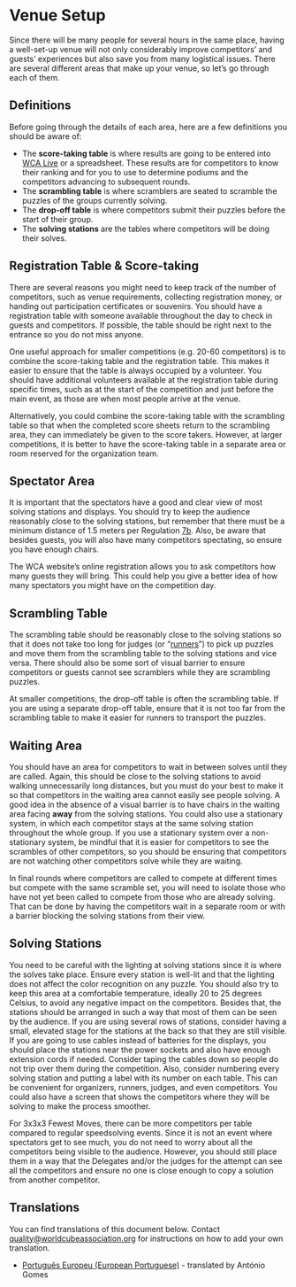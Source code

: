 # Venue Setup

Since there will be many people for several hours in the same place, having a well-set-up venue will not only considerably improve competitors’ and guests’ experiences but also save you from many logistical issues. There are several different areas that make up your venue, so let’s go through each of them.

## Definitions

Before going through the details of each area, here are a few definitions you should be aware of:

- The **score-taking table** is where results are going to be entered into [WCA Live](https://live.worldcubeassociation.org/) or a spreadsheet. These results are for competitors to know their ranking and for you to use to determine podiums and the competitors advancing to subsequent rounds.
- The **scrambling table** is where scramblers are seated to scramble the puzzles of the groups currently solving.
- The **drop-off table** is where competitors submit their puzzles before the start of their group.
- The **solving stations** are the tables where competitors will be doing their solves.

## Registration Table & Score-taking

There are several reasons you might need to keep track of the number of competitors, such as venue requirements, collecting registration money, or handing out participation certificates or souvenirs. You should have a registration table with someone available throughout the day to check in guests and competitors. If possible, the table should be right next to the entrance so you do not miss anyone.

One useful approach for smaller competitions (e.g. 20-60 competitors) is to combine the score-taking table and the registration table. This makes it easier to ensure that the table is always occupied by a volunteer. You should have additional volunteers available at the registration table during specific times, such as at the start of the competition and just before the main event, as those are when most people arrive at the venue.

Alternatively, you could combine the score-taking table with the scrambling table so that when the completed score sheets return to the scrambling area, they can immediately be given to the score takers. However, at larger competitions, it is better to have the score-taking table in a separate area or room reserved for the organization team.

## Spectator Area

It is important that the spectators have a good and clear view of most solving stations and displays. You should try to keep the audience reasonably close to the solving stations, but remember that there must be a minimum distance of 1.5 meters per Regulation [7b](wca{regulations/#7b}). Also, be aware that besides guests, you will also have many competitors spectating, so ensure you have enough chairs.

The WCA website’s online registration allows you to ask competitors how many guests they will bring. This could help you give a better idea of how many spectators you might have on the competition day.

## Scrambling Table

The scrambling table should be reasonably close to the solving stations so that it does not take too long for judges (or “[runners](wcadoc{edudoc/organizer-guidelines/running-systems.pdf})”) to pick up puzzles and move them from the scrambling table to the solving stations and vice versa. There should also be some sort of visual barrier to ensure competitors or guests cannot see scramblers while they are scrambling puzzles.

At smaller competitions, the drop-off table is often the scrambling table. If you are using a separate drop-off table, ensure that it is not too far from the scrambling table to make it easier for runners to transport the puzzles.

## Waiting Area

You should have an area for competitors to wait in between solves until they are called. Again, this should be close to the solving stations to avoid walking unnecessarily long distances, but you must do your best to make it so that competitors in the waiting area cannot easily see people solving. A good idea in the absence of a visual barrier is to have chairs in the waiting area facing **away** from the solving stations. You could also use a stationary system, in which each competitor stays at the same solving station throughout the whole group. If you use a stationary system over a non-stationary system, be mindful that it is easier for competitors to see the scrambles of other competitors, so you should be ensuring that competitors are not watching other competitors solve while they are waiting.

In final rounds where competitors are called to compete at different times but compete with the same scramble set, you will need to isolate those who have not yet been called to compete from those who are already solving. That can be done by having the competitors wait in a separate room or with a barrier blocking the solving stations from their view.

## Solving Stations

You need to be careful with the lighting at solving stations since it is where the solves take place. Ensure every station is well-lit and that the lighting does not affect the color recognition on any puzzle. You should also try to keep this area at a comfortable temperature, ideally 20 to 25 degrees Celsius, to avoid any negative impact on the competitors. Besides that, the stations should be arranged in such a way that most of them can be seen by the audience. If you are using several rows of stations, consider having a small, elevated stage for the stations at the back so that they are still visible. If you are going to use cables instead of batteries for the displays, you should place the stations near the power sockets and also have enough extension cords if needed. Consider taping the cables down so people do not trip over them during the competition. Also, consider numbering every solving station and putting a label with its number on each table. This can be convenient for organizers, runners, judges, and even competitors. You could also have a screen that shows the competitors where they will be solving to make the process smoother.

For 3x3x3 Fewest Moves, there can be more competitors per table compared to regular speedsolving events. Since it is not an event where spectators get to see much, you do not need to worry about all the competitors being visible to the audience. However, you should still place them in a way that the Delegates and/or the judges for the attempt can see all the competitors and ensure no one is close enough to copy a solution from another competitor.

<div class="spacer"></div>

## Translations

You can find translations of this document below. Contact [quality@worldcubeassociation.org](mailto:quality@worldcubeassociation.org) for instructions on how to add your own translation.

- [Português Europeu (European Portuguese)](wcadoc{edudoc/organizer-guidelines/pt/venue-setup.pdf}) - translated by António Gomes
